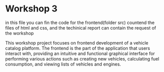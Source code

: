 # Workshop 3 

in this file you can fin the code for the frontend(folder src) countend the files of html and css, and the techinical report can contain the request of the workshop

This workshop project focuses on frontend development of a vehicle catalog platform. The frontend is the part of the application that users interact with, providing an intuitive and functional graphical interface for performing various actions such as creating new vehicles, calculating fuel consumption, and viewing lists of vehicles and engines.
